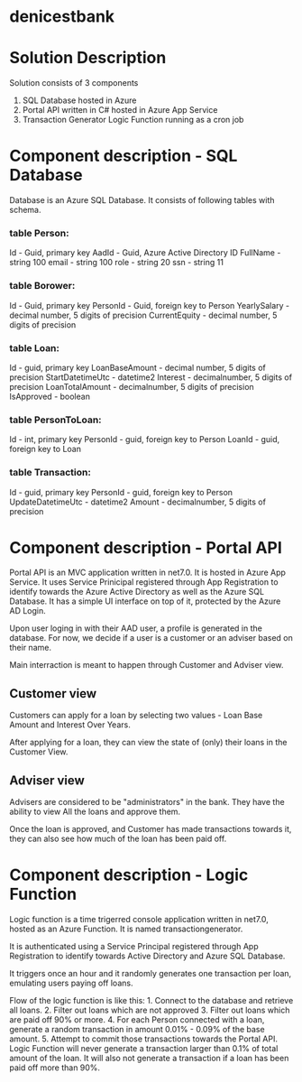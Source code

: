 # denicestbank

# Solution Description

Solution consists of 3 components
1. SQL Database hosted in Azure
2. Portal API written in C# hosted in Azure App Service
3. Transaction Generator Logic Function running as a cron job


# Component description - SQL Database

Database is an Azure SQL Database. It consists of following tables with schema.

### table Person:
Id - Guid, primary key
AadId - Guid, Azure Active Directory ID
FullName - string 100
email - string 100
role - string 20
ssn - string 11

### table Borower:
Id - Guid, primary key
PersonId - Guid, foreign key to Person
YearlySalary - decimal number, 5 digits of precision
CurrentEquity - decimal number, 5 digits of precision

### table Loan:
Id - guid, primary key
LoanBaseAmount - decimal number, 5 digits of precision
StartDatetimeUtc - datetime2
Interest - decimalnumber, 5 digits of precision
LoanTotalAmount - decimalnumber, 5 digits of precision
IsApproved - boolean

### table PersonToLoan:
Id - int, primary key
PersonId - guid, foreign key to Person
LoanId - guid, foreign key to Loan

### table Transaction:
Id - guid, primary key
PersonId - guid, foreign key to Person
UpdateDatetimeUtc - datetime2
Amount - decimalnumber, 5 digits of precision

# Component description - Portal API

Portal API is an MVC application written in net7.0.
It is hosted in Azure App Service. It uses Service Prinicipal registered through App Registration to identify towards the Azure Active Directory as well as the Azure SQL Database.
It has a simple UI interface on top of it, protected by the Azure AD Login.

Upon user loging in with their AAD user, a profile is generated in the database. For now, we decide if a user is a customer or an adviser based on their name. 

Main interraction is meant to happen through Customer and Adviser view.

## Customer view

Customers can apply for a loan by selecting two values - Loan Base Amount and Interest Over Years.

After applying for a loan, they can view the state of (only) their loans in the Customer View.

## Adviser view

Advisers are considered to be "administrators" in the bank. They have the ability to view All the loans and approve them.

Once the loan is approved, and Customer has made transactions towards it, they can also see how much of the loan has been paid off.


# Component description - Logic Function

Logic function is a time trigerred console application written in net7.0, hosted as an Azure Function. It is named transactiongenerator.

It is authenticated using a Service Principal registered through App Registration to identify towards Active Directory and Azure SQL Database.

It triggers once an hour and it randomly generates one transaction per loan, emulating users paying off loans.

Flow of the logic function is like this:
    1. Connect to the database and retrieve all loans.
    2. Filter out loans which are not approved
    3. Filter out loans which are paid off 90% or more.
    4. For each Person connected with a loan, generate a random transaction in amount 0.01% - 0.09% of the base amount.
    5. Attempt to commit those transactions towards the Portal API.
Logic Function will never generate a transaction larger than 0.1% of total amount of the loan. It will also not generate a transaction if a loan has been paid off more than 90%.
